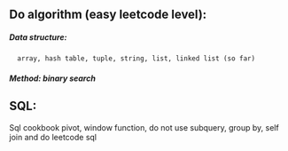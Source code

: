 ## Do algorithm (easy leetcode level):
##### Data structure: 
      array, hash table, tuple, string, list, linked list (so far)
#####   Method: binary search

## SQL: 
Sql cookbook pivot, window function, do not use subquery, group by, self join and do leetcode sql 

